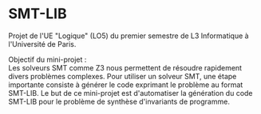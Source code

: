# SMT-LIB

Projet de l'UE "Logique" (LO5) du premier semestre de L3 Informatique à l'Université de Paris.

Objectif du mini-projet :</br>
Les solveurs SMT comme Z3 nous permettent de résoudre rapidement divers problèmes complexes. Pour utiliser un solveur SMT, une étape importante consiste à générer le code exprimant le problème au format SMT-LIB. Le but de ce mini-projet est d'automatiser la génération du code SMT-LIB pour le problème de synthèse d'invariants de programme.
